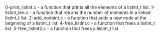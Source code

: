 0-print_listint.c - a function that prints all the elements of a listint_t list.
1-listint_len.c - a function that returns the number of elements in a linked listint_t list.
2-add_nodeint.c -  a function that adds a new node at the beginning of a listint_t list.
4-free_listint.c - a function that frees a listint_t list.
5-free_listint2.c - a function that frees a listint_t list.
